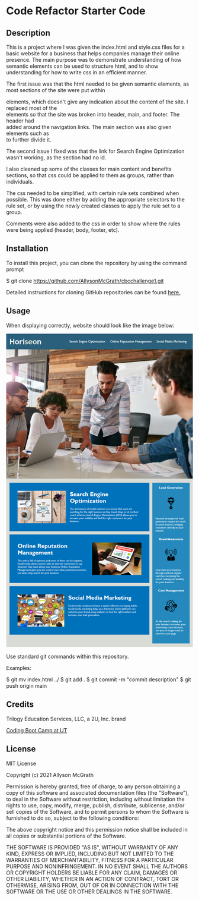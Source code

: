 # Code Refactor Starter Code

## Description

This is a project where I was given the index.html and style.css files for a basic website for a business that helps companies manage their online presence. The main purpose was to demonstrate understanding of how semantic elements can be used to structure html, and to show understanding for how to write css in an efficient manner. 

The first issue was that the html needed to be given semantic elements, as most sections of the site were put within <div> elements, which doesn't give any indication about the content of the site. I replaced most of the <div> elements so that the site was broken into header, main, and footer. The header had <nav> added around the navigation links. The main section was also given elements such as <section> to further divide it.

The second issue I fixed was that the link for Search Engine Optimization wasn't working, as the section had no id.

I also cleaned up some of the classes for main content and benefits sections, so that css could be applied to them as groups, rather than individuals.

The css needed to be simplified, with certain rule sets combined when possible. This was done either by adding the appropriate selectors to the rule set, or by using the newly created classes to apply the rule set to a group.

Comments were also added to the css in order to show where the rules were being applied (header, body, footer, etc).

## Installation

To install this project, you can clone the repository by using the command prompt

$ git clone https://github.com/AllysonMcGrath/cbcchallenge1.git

Detailed instructions for cloning GitHub repositories can be found [here.](https://docs.github.com/en/github/creating-cloning-and-archiving-repositories/cloning-a-repository-from-github/cloning-a-repository)



## Usage

When displaying correctly, website should look like the image below:

![Horiseon website with navigation, images, and sections](develop/assets/images/mockup.png)

Use standard git commands within this repository.

Examples:

$ git mv index.html ../
$ git add .
$ git commit -m "commit description"
$ git push origin main

## Credits

Trilogy Education Services, LLC, a 2U, Inc. brand

[Coding Boot Camp at UT](https://github.com/the-Coding-Boot-Camp-at-UT)

## License

MIT License

Copyright (c) 2021 Allyson McGrath

Permission is hereby granted, free of charge, to any person obtaining a copy
of this software and associated documentation files (the "Software"), to deal
in the Software without restriction, including without limitation the rights
to use, copy, modify, merge, publish, distribute, sublicense, and/or sell
copies of the Software, and to permit persons to whom the Software is
furnished to do so, subject to the following conditions:

The above copyright notice and this permission notice shall be included in all
copies or substantial portions of the Software.

THE SOFTWARE IS PROVIDED "AS IS", WITHOUT WARRANTY OF ANY KIND, EXPRESS OR
IMPLIED, INCLUDING BUT NOT LIMITED TO THE WARRANTIES OF MERCHANTABILITY,
FITNESS FOR A PARTICULAR PURPOSE AND NONINFRINGEMENT. IN NO EVENT SHALL THE
AUTHORS OR COPYRIGHT HOLDERS BE LIABLE FOR ANY CLAIM, DAMAGES OR OTHER
LIABILITY, WHETHER IN AN ACTION OF CONTRACT, TORT OR OTHERWISE, ARISING FROM,
OUT OF OR IN CONNECTION WITH THE SOFTWARE OR THE USE OR OTHER DEALINGS IN THE
SOFTWARE.
